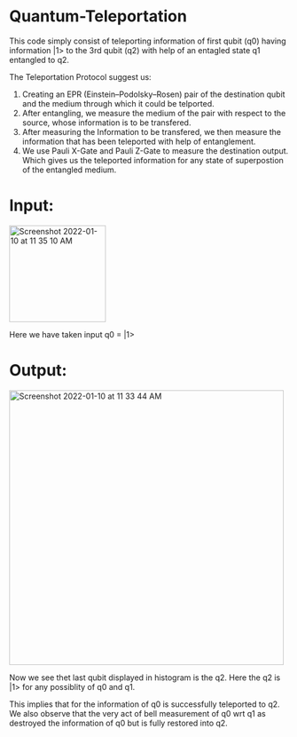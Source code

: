 # Quantum-Teleportation

This code simply consist of teleporting information of first qubit (q0) having information |1> to the 3rd qubit (q2) with help of an entagled state q1 entangled to q2.

The Teleportation Protocol suggest us:

1. Creating an EPR (Einstein–Podolsky–Rosen) pair of the destination qubit and the medium through which it could be telported.
2. After entangling, we measure the medium of the pair with respect to the source, whose information is to be transfered.
3. After measuring the Information to be transfered, we then measure the information that has been teleported with help of entanglement.
4. We use Pauli X-Gate and Pauli Z-Gate to measure the destination output. Which gives us the teleported information for any state of superpostion of the entangled medium.

# Input:

<img width="174" alt="Screenshot 2022-01-10 at 11 35 10 AM" src="https://user-images.githubusercontent.com/69144860/148724174-90583b82-874d-4487-9cd7-33746faa2229.png">

Here we have taken input q0 = |1>

# Output:

<img width="495" alt="Screenshot 2022-01-10 at 11 33 44 AM" src="https://user-images.githubusercontent.com/69144860/148724105-52bced07-e93b-4f3b-9a4b-816671c865b4.png">

Now we see thet last qubit displayed in histogram is the q2. Here the q2 is |1> for any possiblity of q0 and q1.

This implies that for the information of q0 is successfully teleported to q2.
We also observe that the very act of bell measurement of q0 wrt q1 as destroyed the information of q0 but is fully restored into q2.
